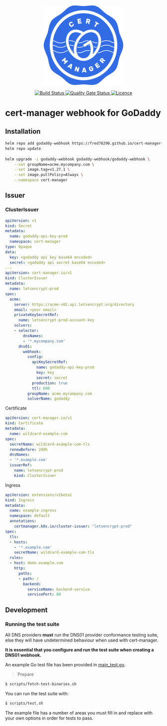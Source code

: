 <p align="center">
  <img src="https://raw.githubusercontent.com/Fred78290/cert-manager-webhook-godaddy/master/images/cert-manager-godaddy.svg" height="256" width="256" alt="cert-manager-webhook-godaddy project logo" />
</p>

<p align="center">
<a href="https://github.com/Fred78290/cert-manager-webhook-godaddy/actions/workflows/ci.yaml">
  <img alt="Build Status" src="https://github.com/Fred78290/cert-manager-webhook-godaddy/actions/workflows/ci.yaml/badge.svg?branch=master">
</a>
<a href="https://sonarcloud.io/dashboard?id=Fred78290_cert-manager-webhook-godaddy">
  <img alt="Quality Gate Status" src="https://sonarcloud.io/api/project_badges/measure?project=Fred78290_cert-manager-webhook-godaddy&metric=alert_status">
</a>
<a href="https://github.com/Fred78290/cert-manager-webhook-godaddy/blob/master/LICENSE">
  <img alt="Licence" src="https://img.shields.io/hexpm/l/plug.svg">
</a>
</p>

# cert-manager webhook for GoDaddy

## Installation

```bash
helm repo add godaddy-webhook https://fred78290.github.io/cert-manager-webhook-godaddy/
helm repo update

helm upgrade -i godaddy-webhook godaddy-webhook/godaddy-webhook \
    --set groupName=acme.mycompany.com \
    --set image.tag=v1.27.1 \
    --set image.pullPolicy=Always \
    --namespace cert-manager
```

## Issuer

### ClusterIssuer

```yaml
apiVersion: v1
kind: Secret
metadata:
  name: godaddy-api-key-prod
  namespace: cert-manager
type: Opaque
data:
  key: <godaddy api key base64 encoded>
  secret: <godaddy api secret base64 encoded>
---  
apiVersion: cert-manager.io/v1
kind: ClusterIssuer
metadata:
  name: letsencrypt-prod
spec:
  acme:
    server: https://acme-v02.api.letsencrypt.org/directory
    email: <your email>
    privateKeySecretRef:
      name: letsencrypt-prod-account-key
    solvers:
    - selector:
        dnsNames:
        - '*.mycompany.com'
      dns01:
        webhook:
          config:
            apiKeySecretRef:
              name: godaddy-api-key-prod
              key: key
              secret: secret
            production: true
            ttl: 600
          groupName: acme.mycompany.com
          solverName: godaddy
```

Certificate

```yaml
apiVersion: cert-manager.io/v1
kind: Certificate
metadata:
  name: wildcard-example-com
spec:
  secretName: wildcard-example-com-tls
  renewBefore: 240h
  dnsNames:
  - '*.example.com'
  issuerRef:
    name: letsencrypt-prod
    kind: ClusterIssuer
```

Ingress

```yaml
apiVersion: extensions/v1beta1
kind: Ingress
metadata:
  name: example-ingress
  namespace: default
  annotations:
    certmanager.k8s.io/cluster-issuer: "letsencrypt-prod"
spec:
  tls:
  - hosts:
    - '*.example.com'
    secretName: wildcard-example-com-tls
  rules:
  - host: demo.example.com
    http:
      paths:
      - path: /
        backend:
          serviceName: backend-service
          servicePort: 80
```

## Development

### Running the test suite
All DNS providers **must** run the DNS01 provider conformance testing suite,
else they will have undetermined behaviour when used with cert-manager.

**It is essential that you configure and run the test suite when creating a
DNS01 webhook.**

An example Go test file has been provided in [main_test.go]().

> Prepare

```bash
$ scripts/fetch-test-binaries.sh
```

You can run the test suite with:

```bash
$ scripts/test.sh
```

The example file has a number of areas you must fill in and replace with your
own options in order for tests to pass.
